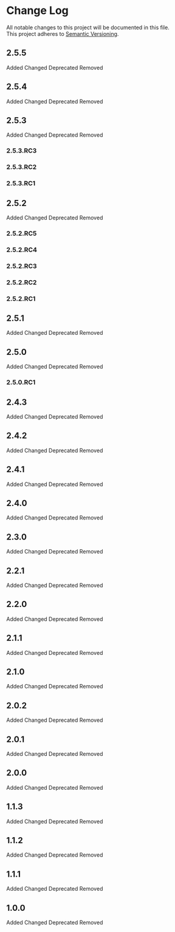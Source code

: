 # Change Log

All notable changes to this project will be documented in this file.<br/> 
This project adheres to <a href="http://semver.org/" rel="nofollow">Semantic Versioning</a>.

## 2.5.5
Added
Changed
Deprecated
Removed

## 2.5.4
Added
Changed
Deprecated
Removed

## 2.5.3
Added
Changed
Deprecated
Removed

### 2.5.3.RC3
### 2.5.3.RC2
### 2.5.3.RC1

## 2.5.2
Added
Changed
Deprecated
Removed

### 2.5.2.RC5
### 2.5.2.RC4
### 2.5.2.RC3
### 2.5.2.RC2
### 2.5.2.RC1

## 2.5.1
Added
Changed
Deprecated
Removed

## 2.5.0
Added
Changed
Deprecated
Removed

### 2.5.0.RC1

## 2.4.3
Added
Changed
Deprecated
Removed

## 2.4.2
Added
Changed
Deprecated
Removed

## 2.4.1
Added
Changed
Deprecated
Removed

## 2.4.0
Added
Changed
Deprecated
Removed

## 2.3.0
Added
Changed
Deprecated
Removed

## 2.2.1
Added
Changed
Deprecated
Removed

## 2.2.0
Added
Changed
Deprecated
Removed

## 2.1.1
Added
Changed
Deprecated
Removed

## 2.1.0
Added
Changed
Deprecated
Removed

## 2.0.2
Added
Changed
Deprecated
Removed

## 2.0.1
Added
Changed
Deprecated
Removed

## 2.0.0
Added
Changed
Deprecated
Removed

## 1.1.3
Added
Changed
Deprecated
Removed

## 1.1.2
Added
Changed
Deprecated
Removed

## 1.1.1
Added
Changed
Deprecated
Removed

## 1.0.0
Added
Changed
Deprecated
Removed